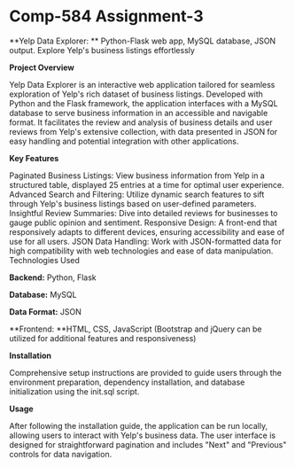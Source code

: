# Comp-584 Assignment-3
**Yelp Data Explorer: **
Python-Flask web app, MySQL database, JSON output. Explore Yelp's business listings effortlessly

**Project Overview**

Yelp Data Explorer is an interactive web application tailored for seamless exploration of Yelp's rich dataset of business listings. Developed with Python and the Flask framework, the application interfaces with a MySQL database to serve business information in an accessible and navigable format. It facilitates the review and analysis of business details and user reviews from Yelp's extensive collection, with data presented in JSON for easy handling and potential integration with other applications.

**Key Features**

Paginated Business Listings: View business information from Yelp in a structured table, displayed 25 entries at a time for optimal user experience.
Advanced Search and Filtering: Utilize dynamic search features to sift through Yelp's business listings based on user-defined parameters.
Insightful Review Summaries: Dive into detailed reviews for businesses to gauge public opinion and sentiment.
Responsive Design: A front-end that responsively adapts to different devices, ensuring accessibility and ease of use for all users.
JSON Data Handling: Work with JSON-formatted data for high compatibility with web technologies and ease of data manipulation.
Technologies Used

**Backend:** Python, Flask

**Database:** MySQL

**Data Format:** JSON

**Frontend: **HTML, CSS, JavaScript (Bootstrap and jQuery can be utilized for additional features and responsiveness)

**Installation**

Comprehensive setup instructions are provided to guide users through the environment preparation, dependency installation, and database initialization using the init.sql script.

**Usage**

After following the installation guide, the application can be run locally, allowing users to interact with Yelp's business data. The user interface is designed for straightforward pagination and includes "Next" and "Previous" controls for data navigation.
